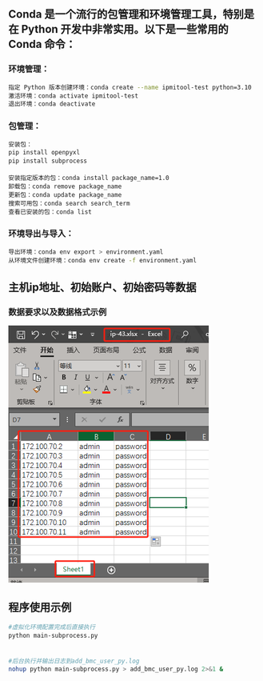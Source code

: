 ## Conda 是一个流行的包管理和环境管理工具，特别是在 Python 开发中非常实用。以下是一些常用的 Conda 命令：

### 环境管理：

```sh
指定 Python 版本创建环境：conda create --name ipmitool-test python=3.10
激活环境：conda activate ipmitool-test
退出环境：conda deactivate
```

### 包管理：

```sh
安装包：
pip install openpyxl
pip install subprocess

安装指定版本的包：conda install package_name=1.0
卸载包：conda remove package_name
更新包：conda update package_name
搜索可用包：conda search search_term
查看已安装的包：conda list
```

### 环境导出与导入：

```sh
导出环境：conda env export > environment.yaml
从环境文件创建环境：conda env create -f environment.yaml
```
## 主机ip地址、初始账户、初始密码等数据

### 数据要求以及数据格式示例

![alt text](image.png)


## 程序使用示例

```sh
#虚拟化环境配置完成后直接执行
python main-subprocess.py


#后台执行并输出日志到add_bmc_user_py.log
nohup python main-subprocess.py > add_bmc_user_py.log 2>&1 &

```







